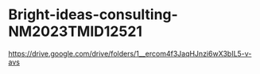# Bright-ideas-consulting-NM2023TMID12521

https://drive.google.com/drive/folders/1__ercom4f3JaqHJnzi6wX3bIL5-v-avs

